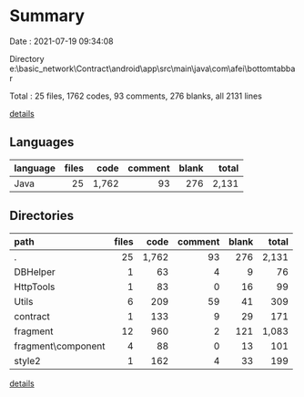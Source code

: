 # Summary

Date : 2021-07-19 09:34:08

Directory e:\basic_network\Contract\android\app\src\main\java\com\afei\bottomtabbar

Total : 25 files,  1762 codes, 93 comments, 276 blanks, all 2131 lines

[details](details.md)

## Languages
| language | files | code | comment | blank | total |
| :--- | ---: | ---: | ---: | ---: | ---: |
| Java | 25 | 1,762 | 93 | 276 | 2,131 |

## Directories
| path | files | code | comment | blank | total |
| :--- | ---: | ---: | ---: | ---: | ---: |
| . | 25 | 1,762 | 93 | 276 | 2,131 |
| DBHelper | 1 | 63 | 4 | 9 | 76 |
| HttpTools | 1 | 83 | 0 | 16 | 99 |
| Utils | 6 | 209 | 59 | 41 | 309 |
| contract | 1 | 133 | 9 | 29 | 171 |
| fragment | 12 | 960 | 2 | 121 | 1,083 |
| fragment\component | 4 | 88 | 0 | 13 | 101 |
| style2 | 1 | 162 | 4 | 33 | 199 |

[details](details.md)